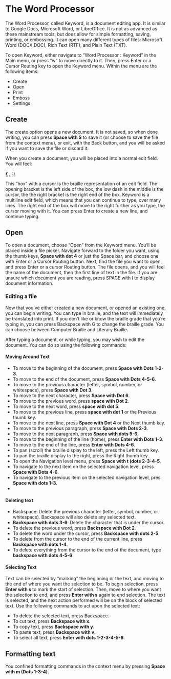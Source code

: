 # The Word Processor

The Word Processor, called Keyword, is a document editing app. It is
similar to Google Docs, Microsoft Word, or LibreOffice. It is not as
advanced as these mainstream tools, but does allow for simple
formatting, saving, printing, or embossing. It can open many different
types of files: Microsoft Word (DOCX,DOC), Rich Text (RTF), and Plain
Text (TXT).

To open Keyword, either navigate to “Word Processor : Keyword” in the
Main menu, or press “w” to move directly to it. Then, press Enter or a
Cursor Routing key to open the Keyword menu. Within the menu are the
following items:

* Create
* Open
* Print
* Emboss
* Settings

## Create

The create option opens a new document. It is not saved, so when done
writing, you can press **Space with S** to save it (or choose to save
the file from the context menu), or exit, with the Back button, and
you will be asked if you want to save the file or discard it.

When you create a document, you will be placed into a normal edit
field. You will feel:

⣏⣀⣽

This “box” with a cursor is the braille representation of an edit
field. The opening bracket is the left side of the box, the low dash
in the middle is the cursor, the the right bracket is the right end of
the box. Keyword is a multiline edit field, which means that you
can continue to type, over many lines. The right end of the box will
move to the right further as you type, the cursor moving with it. You can press Enter to create a
new line, and continue typing.

## Open

To open a document, choose “Open” from the Keyword menu. You’ll be
placed inside a file picker. Navigate forward to the folder you want,
using the thumb keys, **Space with dot 4** or just the Space bar, and
choose one with Enter or a Cursor Routing button. Next, find the file
you want to open, and press Enter or a cursor Routing button. The file
opens, and you will feel the name of the document, then the first line
of text in the file. If you are unsure which document you are reading,
press SPACE with I to display document information.

### Editing a file

Now that you’ve either created a new document, or opened an existing
one, you can begin writing. You can type in braille, and the text will
immediately be translated into print. If you don’t like or know the
braille grade that you’re typing in, you can press Backspace with G to
change the braille grade. You can choose between Computer Braille and
Literary Braille.

After typing a document, or while typing, you may wish to edit the
document. You can do so using the following commands:

#### Moving Around Text

* To move to the beginning of the document, press **Space with Dots
  1-2-3**.
* To move to the end of the document, press **Space with Dots 4-5-6**.
* To move to the previous character (letter, symbol, number, or whitespace),
  press **Space with Dot 3**.
* To move to the next character, press **Space with Dot 6**.
* To move to the previous word, press **space with Dot 2**.
* To move to the next word, press **space with dot 5**.
* To move to the previous line, press **space with dot 1** or the Previous
  thumb key.
* To move to the next line, press **Space with Dot 4** or the Next
  thumb key.
* To move to the previous paragraph, press **Space with Dots 2-3**.
* To move to the next paragraph, press **Space with dots 5-6**.
* To move to the beginning of the line (home), press **Enter with Dots
  1-3**.
* To move to the end of the line, press **Enter with Dots 4-6**.
* To pan (scroll) the braille display to the left, press the Left
  thumb key.
* To pan the braille display to the right, press the Right thumb key.
* To open the Navigation level menu, press **Space with t (dots
  2-3-4-5**.
* To navigate to the next item on the selected navigation level, press
  **Space with Dots 4-6**.
* To navigate to the previous item on the selected navigation level,
  pres **Space with dots 1-3**.
* 

#### Deleting text

* Backspace: Delete the previous character (letter, symbol, number, or
  whitespace). Backspace will also delete any selected text.
* **Backspace with dots 3-6**: Delete the character that is under the
  cursor.
* To delete the previous word, press **Backspace with Dot 2**.
* To delete the word under the cursor, press **Backspace with dots
  2-5**.
* To delete from the cursor to the end of the current line, press
  **Backspace with dots 1-4**.
* To delete everything from the cursor to the end of the document,
  type **backspace with dots 4-5-6**.

#### Selecting Text

Text can be selected by “marking” the beginning or the text, and
moving to the end of where you want the selection to be. To begin
selection, press **Enter with s** to mark the start of selection.
Then, move to where you want the selection to end, and press **Enter
with s** again to end selection. The text is selected, and the next
action performed will be on the block of selected text. Use the
following commands to act upon the selected text:

* To delete the selected text, press Backspace.
* To cut text, press **Backspace with x**.
* To copy text, press **Backspace with y**.
* To paste text, press **Backspace with v**.
* To select all text, press **Enter with dots 1-2-3-4-5-6**.

## Formatting text

You confined formatting commands in the context menu by pressing
**Space with m (Dots 1-3-4)**.
